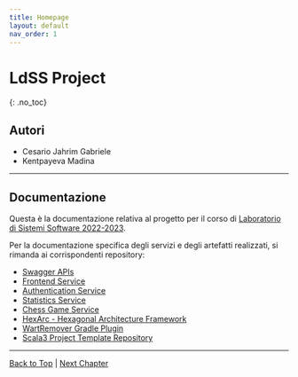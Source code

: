 ```yaml
---
title: Homepage
layout: default
nav_order: 1
---
```


# LdSS Project
{: .no_toc}

## Autori
- Cesario Jahrim Gabriele
- Kentpayeva Madina

---

## Documentazione

Questa è la documentazione relativa al progetto per il corso di
[Laboratorio di Sistemi Software 2022-2023](https://www.unibo.it/it/didattica/insegnamenti/insegnamento/2022/412677).

Per la documentazione specifica degli servizi e degli artefatti realizzati,
si rimanda ai corrispondenti repository:
- [Swagger APIs](https://github.com/ldss-project/swagger-apis)
- [Frontend Service](https://github.com/ldss-project/frontend)
- [Authentication Service](https://github.com/ldss-project/authentication-service)
- [Statistics Service](https://github.com/ldss-project/statistics-service)
- [Chess Game Service](https://github.com/ldss-project/chess-game-service)
- [HexArc - Hexagonal Architecture Framework](https://github.com/ldss-project/hexarc)
- [WartRemover Gradle Plugin](https://github.com/ldss-project/wartremover-gradle-plugin)
- [Scala3 Project Template Repository](https://github.com/ldss-project/scala3-project-template)

---

[Back to Top](#top) |
[Next Chapter](/docs/0-problem)